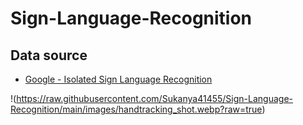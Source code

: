 # Sign-Language-Recognition

## Data source 

- [Google - Isolated Sign Language Recognition](https://www.kaggle.com/competitions/asl-signs/data)

!(https://raw.githubusercontent.com/Sukanya41455/Sign-Language-Recognition/main/images/handtracking_shot.webp?raw=true)
